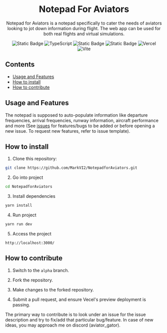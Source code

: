 <div align="center">
  <h1>Notepad For Aviators</h1>

<p> Notepad for Aviators is a notepad specifically to cater the needs of aviators
looking to jot down information during flight. The web app can be used for both
real flights and virtual simulations. </p>

<p>
    <img alt="Static Badge" src="https://img.shields.io/badge/next.js-000000?style=for-the-badge&logo=nextdotjs">
    <img src="https://img.shields.io/badge/typescript-%23007ACC.svg?style=for-the-badge&logo=typescript&logoColor=white" alt="TypeScript">
    <img alt="Static Badge" src="https://img.shields.io/badge/python-3670A0?style=for-the-badge&logo=python&logoColor=ffdd54">
    <img alt="Static Badge" src="https://img.shields.io/badge/mongodb-47A248?style=for-the-badge&logo=mongodb&logoColor=FFFFFF">
    <img src="https://img.shields.io/badge/vercel-%23000000.svg?style=for-the-badge&logo=vercel&logoColor=white" alt="Vercel">
    <img src="https://img.shields.io/badge/vite-%23646CFF.svg?style=for-the-badge&logo=vite&logoColor=white" alt="Vite">
</p>
</div>

## Contents

- [Usage and Features](#usage-and-features)
- [How to install](#how-to-install)
- [How to contribute](#how-to-contribute)

## Usage and Features

The notepad is supposed to auto-populate information like departure frequencies,
arrival frequencies, runway information, aircraft performance and more (See
[issues](https://github.com/MarkVI2/NotepadforAviators/issues) for features/bugs
to be added or before opening a new issue. To request new features, refer to
issue template).

## How to install

1. Clone this repository:

```bash
git clone https://github.com/MarkVI2/NotepadforAviators.git
```

2. Go into project

```bash
cd NotepadforAviators
```

3. Install dependencies

```bash
yarn install
```

4. Run project

```bash
yarn run dev
```

5. Access the project

```plaintext
http://localhost:3000/
```

## How to contribute

1. Switch to the `alpha` branch.

2. Fork the repository.

3. Make changes to the forked repository.

4. Submit a pull request, and ensure Vecel's preview deployment is passing.

The primary way to contribute is to look under an issue for the issue
description and try to fix/add that particular bug/feature. In case of new
ideas, you may approach me on discord (aviator_gator).
